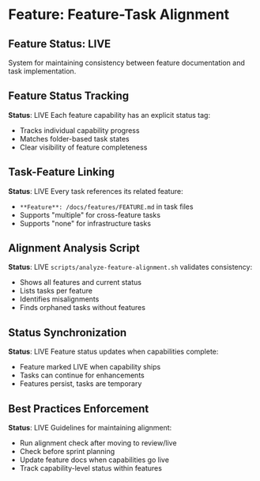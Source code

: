 # Feature: Feature-Task Alignment

## Feature Status: LIVE

System for maintaining consistency between feature documentation and task implementation.

## Feature Status Tracking
**Status**: LIVE
Each feature capability has an explicit status tag:
- Tracks individual capability progress
- Matches folder-based task states
- Clear visibility of feature completeness

## Task-Feature Linking
**Status**: LIVE
Every task references its related feature:
- `**Feature**: /docs/features/FEATURE.md` in task files
- Supports "multiple" for cross-feature tasks
- Supports "none" for infrastructure tasks

## Alignment Analysis Script
**Status**: LIVE
`scripts/analyze-feature-alignment.sh` validates consistency:
- Shows all features and current status
- Lists tasks per feature
- Identifies misalignments
- Finds orphaned tasks without features

## Status Synchronization
**Status**: LIVE
Feature status updates when capabilities complete:
- Feature marked LIVE when capability ships
- Tasks can continue for enhancements
- Features persist, tasks are temporary

## Best Practices Enforcement
**Status**: LIVE
Guidelines for maintaining alignment:
- Run alignment check after moving to review/live
- Check before sprint planning
- Update feature docs when capabilities go live
- Track capability-level status within features